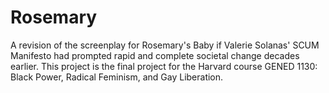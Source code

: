 # Rosemary
A revision of the screenplay for Rosemary's Baby if Valerie Solanas' SCUM Manifesto had prompted rapid and complete societal change decades earlier.  This project is the final project for the Harvard course GENED 1130: Black Power, Radical Feminism, and Gay Liberation. 
